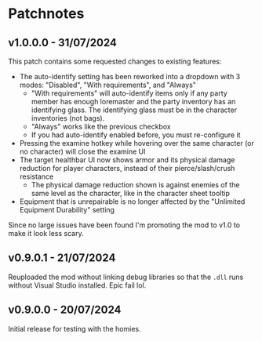 # Patchnotes

## v1.0.0.0 - 31/07/2024
This patch contains some requested changes to existing features:

- The auto-identify setting has been reworked into a dropdown with 3 modes: "Disabled", "With requirements", and "Always"
    - "With requirements" will auto-identify items only if any party member has enough loremaster and the party inventory has an identifying glass. The identifying glass must be in the character inventories (not bags).
    - "Always" works like the previous checkbox
    - If you had auto-identify enabled before, you must re-configure it
- Pressing the examine hotkey while hovering over the same character (or no character) will close the examine UI
- The target healthbar UI now shows armor and its physical damage reduction for player characters, instead of their pierce/slash/crush resistance
    - The physical damage reduction shown is against enemies of the same level as the character, like in the character sheet tooltip
- Equipment that is unrepairable is no longer affected by the "Unlimited Equipment Durability" setting

Since no large issues have been found I'm promoting the mod to v1.0 to make it look less scary.

## v0.9.0.1 - 21/07/2024
Reuploaded the mod without linking debug libraries so that the `.dll` runs without Visual Studio installed. Epic fail lol.

## v0.9.0.0 - 20/07/2024

Initial release for testing with the homies.
